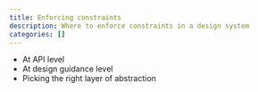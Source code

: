 ```yaml
---
title: Enforcing constraints
description: Where to enforce constraints in a design system
categories: []
---
```


- At API level
- At design guidance level
- Picking the right layer of abstraction
